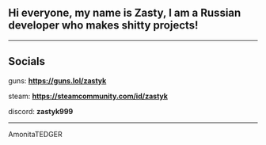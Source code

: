 ## Hi everyone, my name is Zasty, I am a Russian developer who makes shitty projects!
---
## Socials 
guns: **https://guns.lol/zastyk**

steam: **https://steamcommunity.com/id/zastyk**

discord: **zastyk999**

---
AmonitaTEDGER
